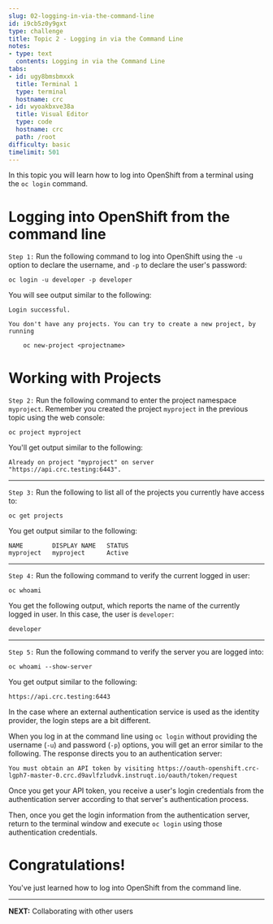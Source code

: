 ```yaml
---
slug: 02-logging-in-via-the-command-line
id: i9cb5z0y9gxt
type: challenge
title: Topic 2 - Logging in via the Command Line
notes:
- type: text
  contents: Logging in via the Command Line
tabs:
- id: ugy8bmsbmxxk
  title: Terminal 1
  type: terminal
  hostname: crc
- id: wyoakbxve38a
  title: Visual Editor
  type: code
  hostname: crc
  path: /root
difficulty: basic
timelimit: 501
---
```

In this topic you will learn how to log into OpenShift from a terminal using the `oc login` command.

# Logging into OpenShift from the command line

`Step 1:` Run the following command to log into OpenShift using the `-u` option to declare the username, and `-p` to declare the user's password:

```
oc login -u developer -p developer
```

You will see output similar to the following:

```
Login successful.

You don't have any projects. You can try to create a new project, by running

    oc new-project <projectname>
```

# Working with Projects

`Step 2:` Run the following command to enter the project namespace `myproject`. Remember you created the project `myproject` in the previous topic using the web console:

```
oc project myproject
```

You'll get output similar to the following:

```
Already on project "myproject" on server "https://api.crc.testing:6443".
```

----

`Step 3:` Run the following to list all of the projects you currently have access to:

```
oc get projects
```

You get output similar to the following:

```
NAME        DISPLAY NAME   STATUS
myproject   myproject      Active
```
----

`Step 4:` Run the following command to verify the current logged in user:

```
oc whoami
```

You get the following output, which reports the name of the currently logged in user. In this case, the user is `developer`:

```
developer
```

----

`Step 5:` Run the following command to verify the server you are logged into:

```
oc whoami --show-server
```
You get output similar to the following:

```
https://api.crc.testing:6443
```

In the case where an external authentication service is used as the identity provider, the login steps are a bit different.

When you log in at the command line using `oc login` without providing the username (`-u`) and password (`-p`) options, you will get an error similar to the following. The response directs you to an authentication server:

```
You must obtain an API token by visiting https://oauth-openshift.crc-lgph7-master-0.crc.d9avlfzludvk.instruqt.io/oauth/token/request
```

Once you get your API token, you receive a user's login credentials from the authentication server according to that server's authentication process.

Then, once you get the login information from the authentication server, return to the terminal window and execute `oc login` using those authentication credentials.

# Congratulations!

 You've just learned how to log into OpenShift from the command line.

----

**NEXT:** Collaborating with other users
